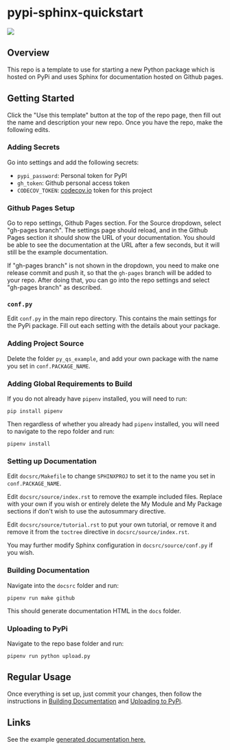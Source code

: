 # pypi-sphinx-quickstart

![](https://codecov.io/gh/whoopnip/pypi-sphinx-quickstart/branch/master/graph/badge.svg)

## Overview

This repo is a template to use for starting a new Python package
which is hosted on PyPi and uses Sphinx for documentation
hosted on Github pages.

## Getting Started

Click the "Use this template" button at the top of the repo page, then 
fill out the name and description your new repo. Once you have the repo,
make the following edits.

### Adding Secrets

Go into settings and add the following secrets:
- `pypi_password`: Personal token for PyPI
- `gh_token`: Github personal access token
- `CODECOV_TOKEN`: [codecov.io](codecov.io) token for this project  

### Github Pages Setup

Go to repo settings, Github Pages section. For the Source dropdown, 
select "gh-pages branch". The settings page should reload,
and in the Github Pages section it should show the URL of your 
documentation. You should be able to see the documentation at the URL
after a few seconds, but it will still be the example documentation.

If "gh-pages branch" is not shown in the dropdown, you need to make one 
release commit and push it, so that the `gh-pages` branch will be added 
to your repo. After doing that, you can go into the repo settings
and select "gh-pages branch" as described.

### `conf.py`

Edit `conf.py` in the main repo directory. This contains the main 
settings for the PyPi package. Fill out each setting with the 
details about your package.

### Adding Project Source

Delete the folder `py_qs_example`, and add your own package
with the name you set in `conf.PACKAGE_NAME`. 

### Adding Global Requirements to Build

If you do not already have `pipenv` installed, you will need to run:
```
pip install pipenv
```
Then regardless of whether you already had `pipenv` installed, you will
need to navigate to the repo folder and run:
```
pipenv install
```

### Setting up Documentation

Edit `docsrc/Makefile` to change `SPHINXPROJ` to set it to the name
you set in `conf.PACKAGE_NAME`.

Edit `docsrc/source/index.rst` to remove the example included files. Replace
with your own if you wish or entirely delete the My Module and 
My Package sections if don't wish to use the autosummary directive.

Edit `docsrc/source/tutorial.rst` to put your own tutorial, or remove it
and remove it from the `toctree` directive in `docsrc/source/index.rst`.

You may further modify Sphinx configuration in `docsrc/source/conf.py`
if you wish.

### Building Documentation

Navigate into the `docsrc` folder and run:
```
pipenv run make github
```

This should generate documentation HTML in the `docs` folder.

### Uploading to PyPi

Navigate to the repo base folder and run:
```
pipenv run python upload.py
```

## Regular Usage

Once everything is set up, just commit your changes, then follow the
instructions in [Building Documentation](#building-documentation) and
[Uploading to PyPi](#uploading-to-pypi).


## Links

See the example 
[generated documentation here.](
https://whoopnip.github.io/pypi-sphinx-quickstart/
)
